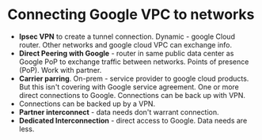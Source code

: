 # Connecting Google VPC to networks

* **Ipsec VPN** to create a tunnel connection. Dynamic - google Cloud router. Other networks and google cloud VPC can exchange info. 
* **Direct Peering with Google** - router in same public data center as Google PoP to exchange traffic between networks. Points of presence (PoP). Work with partner. 
* **Carrier parring**. On-prem - service provider to google cloud products. But this isn't covering with Google service agreement. One or more direct connections to Google. Connections can be back up with VPN. 
* Connections can be backed up by a VPN.
* **Partner interconnect** - data needs don't warrant connection. 
* **Dedicated Interconnection** - direct access to Google. Data needs are less.
